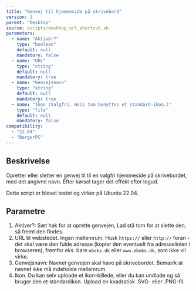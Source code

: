 ```yaml
---
title: "Genvej til hjemmeside på skrivebord"
version: 1
parent: "Desktop"
source: scripts/desktop_url_shortcut.sh
parameters:
  - name: "Aktivér?"
    type: "boolean"
    default: null
    mandatory: false
  - name: "URL"
    type: "string"
    default: null
    mandatory: true
  - name: "Genvejsnavn"
    type: "string"
    default: null
    mandatory: true
  - name: "Ikon (Valgfri. Hvis tom benyttes et standard-ikon.)"
    type: "file"
    default: null
    mandatory: false
compatibility:  
  - "22.04"
  - "BorgerPC"
---
```


## Beskrivelse
Opretter eller sletter en genvej til til en valgfri hjemmeside på skrivebordet, med det angivne navn.
Efter kørsel tager det effekt efter logud.

Dette script er blevet testet og virker på Ubuntu 22.04.

## Parametre
1. Aktiver?: Sæt hak for at oprette genvejen, 
    Lad stå tom for at slette den, så fremt den findes.
2. URL til webstedet. Ingen mellemrum. Husk `https://` eller `http://` foran - det skal være den fulde adresse (kopier den eventuelt fra adresselinien i browseren), fremfor eks. bare `eboks.dk` eller `www.eboks.dk`, som ikke vil virke.
3. Genvejsnavn: Navnet genvejen skal have på skrivebordet.
    Bemærk at navnet ikke må indeholde mellemrum.
4. Ikon. Du kan selv uploade et ikon-billede, eller du kan undlade og så bruger den et standardikon. Upload en kvadratisk .SVG- eller .PNG-fil.


